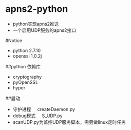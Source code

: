 # apns2-python
* python实现apns2推送
* 一个启用UDP服务的apns2接口

#Notice
* python  2.7.10
* openssl 1.0.2j 



##python 依赖库
* cryptography
* pyOpenSSL
* hyper

##启动
* 守护进程       createDaemon.py
* debug模式      S_UDP.py
* scanUDP.py为监控UDP服务脚本，需另做linux定时任务
